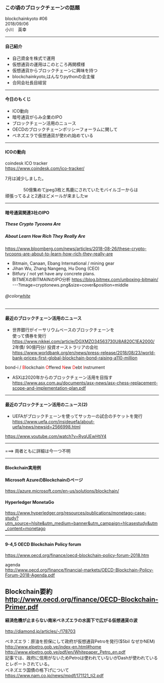 

### この頃のブロックチェーンの話題

blockchainkyoto #06      
2018/09/06    
小川　英幸

---
#### 自己紹介

* 自己資金を株式で運用      
* 仮想通貨の運用はこのところ再開模様    
* 仮想通貨からブロックチェーンに興味を持つ    
* blockchainkyoto,はんなりpythonの会主催
* 合同会社長目経営    
     
---     

#### 今日のもくじ
* ICO動向      
* 暗号通貨がらみ企業のIPO     
* ブロックチェーン活用のニュース     
* OECDのブロックチェーンポリシーフォーラムに関して     
* ベネズエラで仮想通貨が使われ始めている      
---

#### ICOの動向

coindesk ICO tracker     
https://www.coindesk.com/ico-tracker/     
     
7月は減少しました。         
<br>　　　　
50億集めてjpeg3枚と馬鹿にされていたモバイルゴーからは     
頑張ってるよと2通ほどメールが来ましたw     

---     

#### 暗号通貨関連3社のIPO
##### These Crypto Tycoons Are 
##### About Learn How Rich They Really Are
https://www.bloomberg.com/news/articles/2018-08-26/these-crypto-tycoons-are-about-to-learn-how-rich-they-really-are      
     
* Bitmain, Canaan, Ebang International / mining gear    
* Jihan Wu, Zhang Nangeng, Hu Dong (CEO)
* Bitfury / not yet have any concrete plans.     
BITMEXのBITMAINのIPO分析
https://blog.bitmex.com/unboxing-bitmain/     
---?image=cryptonews.png&size=cover&position=middle      
###### @color[white](3社の利益と予想時価総額)      

---       

#### 最近のブロックチェーン活用のニュース   
* 世界銀行がイーサリウムベースのブロックチェーンを     
使って債券を発行    
https://www.nikkei.com/article/DGXMZO34563730U8A820C1EA2000/     
2年債/ 90億円分/ 投資オーストラリアの会社
https://www.worldbank.org/en/news/press-release/2018/08/23/world-bank-prices-first-global-blockchain-bond-raising-a110-million     
     
bond-i / <span style="color:red;">B</span>lockchain <span style="color:red;">O</span>ffered <span style="color:red;">N</span>ew <span style="color:red;">D</span>ebt <span style="color:red;">I</span>nstrument    
* ASXは2020年からのブロックチェーン活用を目指す
https://www.asx.com.au/documents/asx-news/asx-chess-replacement-scope-and-implementation-plan.pdf
---     

#### 最近のブロックチェーン活用のニュース(2)   

* UEFAがブロックチェーンを使ってサッカーの試合のチケットを発行     
https://www.uefa.com/insideuefa/about-uefa/news/newsid=2566998.html     
     
https://www.youtube.com/watch?v=RyqUEwHtiY4    

---    

===>  両者ともに詳細は今一つ不明    
      
---     

#### Blockchain実用例     

#### Microsoft AzureのBlockchainのページ
https://azure.microsoft.com/en-us/solutions/blockchain/      
     
#### Hyperledger MonetaGo
https://www.hyperledger.org/resources/publications/monetago-case-study?utm_source=hlsite&utm_medium=banner&utm_campaign=hlcasestudy&utm_content=monetago

---     

#### 9-4,5 OECD Blockchain Policy forum

https://www.oecd.org/finance/oecd-blockchain-policy-forum-2018.htm    

agenda     
http://www.oecd.org/finance/financial-markets/OECD-Blockchain-Policy-Forum-2018-Agenda.pdf    
     
Blockchain要約     
http://www.oecd.org/finance/OECD-Blockchain-Primer.pdf    
---     

#### 経済危機が止まらない南米ベネズエラの水面下で広がる仮想通貨の波     

http://diamond.jp/articles/-/178703       
     
ベネズエラ：原油を担保にして政府が仮想通貨Petroを発行($5bil なぜかNEM)    
http://www.elpetro.gob.ve/index-en.html#home      
http://www.elpetro.gob.ve/pdf/en/Whitepaper_Petro_en.pdf     
記事では、政府に信用がないためPetroは使われていないがDashが使われているとレポートされている。      
ベネズエラ国債の格下げについて     
https://www.nam.co.jp/news/mpdf/171121_tj2.pdf       
